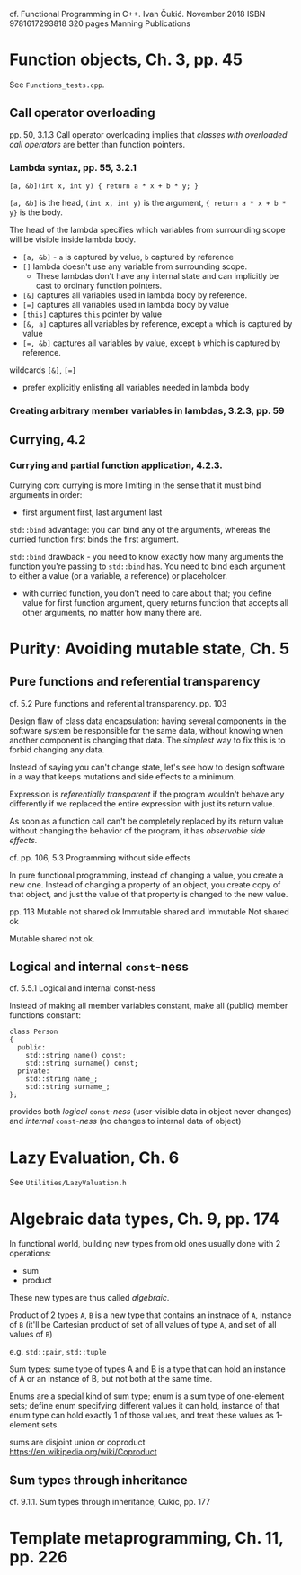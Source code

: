 cf. Functional Programming in C++. Ivan Čukić. November 2018 ISBN 9781617293818 
320 pages Manning Publications

# Function objects, Ch. 3, pp. 45

See `Functions_tests.cpp`.

## Call operator overloading

pp. 50, 3.1.3 Call operator overloading implies that *classes with overloaded call operators* are better than function pointers.

### Lambda syntax, pp. 55, 3.2.1

```
[a, &b](int x, int y) { return a * x + b * y; }
```

`[a, &b]` is the head, `(int x, int y)` is the argument, `{ return a * x + b * y}` is the body.

The head of the lambda specifies which variables from surrounding scope will be visible inside lambda body.


* `[a, &b]` - `a` is captured by value, `b` captured by reference
* `[]` lambda doesn't use any variable from surrounding scope.
  - These lambdas don't have any internal state and can implicitly be cast to ordinary function pointers.
* `[&]` captures all variables used in lambda body by reference.
* `[=]` captures all variables used in lambda body by value
* `[this]` captures `this` pointer by value
* `[&, a]` captures all variables by reference, except `a` which is captured by value
* `[=, &b]` captures all variables by value, except `b` which is captured by reference.

wildcards `[&]`, `[=]`
- prefer explicitly enlisting all variables needed in lambda body

### Creating arbitrary member variables in lambdas, 3.2.3, pp. 59

## Currying, 4.2

### Currying and partial function application, 4.2.3.

Currying con: currying is more limiting in the sense that it must bind arguments in order:
- first argument first, last argument last

`std::bind` advantage: you can bind any of the arguments, whereas the curried function first binds the first argument.

`std::bind` drawback - you need to know exactly how many arguments the function you're passing to `std::bind` has. You need to bind each argument to either a value (or a variable, a reference) or placeholder. 
- with curried function, you don't need to care about that; you define value for first function argument, query returns function that accepts all other arguments, no matter how many there are.

# Purity: Avoiding mutable state, Ch. 5

## Pure functions and referential transparency

cf. 5.2 Pure functions and referential transparency. pp. 103

Design flaw of class data encapsulation: having several components in the software system be responsible for the same data, without knowing when another component is changing that data. The *simplest* way to fix this is to forbid changing any data.

Instead of saying you can't change state, let's see how to design software in a way that keeps mutations and side effects to a minimum.

Expression is *referentially transparent* if the program wouldn't behave any differently if we replaced the entire expression with just its return value.

As soon as a function call can't be completely replaced by its return value without changing the behavior of the program, it has *observable side effects.*

cf. pp. 106, 5.3 Programming without side effects

In pure functional programming, instead of changing a value, you create a new one. Instead of changing a property of an object, you create copy of that object, and just the value of that property is changed to the new value.

pp. 113 
Mutable not shared ok
Immutable shared and Immutable Not shared ok 

Mutable shared not ok.

## Logical and internal `const`-ness

cf. 5.5.1 Logical and internal const-ness

Instead of making all member variables constant, make all (public) member functions constant:

```
class Person
{
  public:
    std::string name() const;
    std::string surname() const;
  private:
    std::string name_;
    std::string surname_;
};
```
provides both *logical* `const`-*ness* (user-visible data in object never changes)
and
*internal* `const`-*ness* (no changes to internal data of object)




# Lazy Evaluation, Ch. 6

See `Utilities/LazyValuation.h`

# Algebraic data types, Ch. 9, pp. 174

In functional world, building new types from old ones usually done with 2 operations:
* sum
* product

These new types are thus called *algebraic*.

Product of 2 types `A`, `B` is a new type that contains an instnace of `A`, instance of `B` (it'll be Cartesian product of set of all values of type `A`, and set of all values of `B`)

e.g. `std::pair`, `std::tuple`

Sum types: sume type of types A and B is a type that can hold an instance of A or an instance of B, but not both at the same time.

Enums are a special kind of sum type; enum is a sum type of one-element sets; define enum specifying different values it can hold, instance of that enum type can hold exactly 1 of those values, and treat these values as 1-element sets.

sums are disjoint union or coproduct
https://en.wikipedia.org/wiki/Coproduct

## Sum types through inheritance

cf. 9.1.1. Sum types through inheritance, Cukic, pp. 177



# Template metaprogramming, Ch. 11, pp. 226


